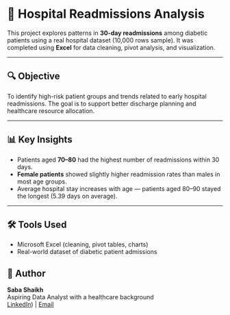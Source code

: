 # 🏥 Hospital Readmissions Analysis

This project explores patterns in **30-day readmissions** among diabetic patients using a real hospital dataset (10,000 rows sample). It was completed using **Excel** for data cleaning, pivot analysis, and visualization.

---

## 🔍 Objective

To identify high-risk patient groups and trends related to early hospital readmissions. The goal is to support better discharge planning and healthcare resource allocation.

---

## 📊 Key Insights

- Patients aged **70–80** had the highest number of readmissions within 30 days.
- **Female patients** showed slightly higher readmission rates than males in most age groups.
- Average hospital stay increases with age — patients aged 80–90 stayed the longest (5.39 days on average).

---

## 🛠 Tools Used

- Microsoft Excel (cleaning, pivot tables, charts)
- Real-world dataset of diabetic patient admissions

## 💼 Author

**Saba Shaikh**  
Aspiring Data Analyst with a healthcare background  
[LinkedIn](https://www.linkedin.com/in/saba-shaikh-996828327/)) | [Email](sabashaikhs024@gmail.com)
